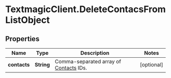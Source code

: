 # TextmagicClient.DeleteContacsFromListObject

## Properties
Name | Type | Description | Notes
------------ | ------------- | ------------- | -------------
**contacts** | **String** | Comma-separated array of [Contacts](https://docs.textmagic.com/#tag/Contacts) IDs.  | [optional] 


